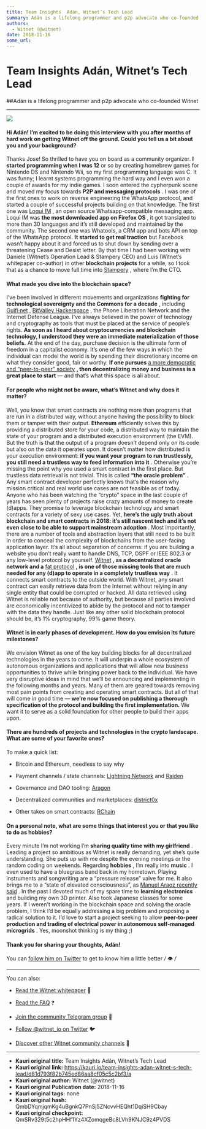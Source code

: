 ```yaml
---
title: Team Insights  Adán, Witnet’s Tech Lead
summary: Adán is a lifelong programmer and p2p advocate who co-founded Witnet Hi Adán! I’m excited to be doing this interview with you after months of hard work on getting Witnet off the ground. Could you tell us a bit about you and your background? Thanks Jose! So thrilled to have you on board as a community organizer. I started programming when I was 12 or so by creating homebrew games for Nintendo DS and Nintendo Wii, so my first programming language was C. It was funny; I learnt systems programming t
authors:
  - Witnet (@witnet)
date: 2018-11-16
some_url: 
---
```


# Team Insights  Adán, Witnet’s Tech Lead


##Adán is a lifelong programmer and p2p advocate who co-founded Witnet


----


![](https://cdn-images-1.medium.com/max/2000/1*-X9tjxuZgO6Af0sKI2M2-w.png)


#### Hi Adán! I’m excited to be doing this interview with you after months of hard work on getting Witnet off the ground. Could you tell us a bit about you and your background?
Thanks Jose! So thrilled to have you on board as a community organizer.
 **I started programming when I was 12** or so by creating homebrew games for Nintendo DS and Nintendo Wii, so my first programming language was C. It was funny; I learnt systems programming the hard way and I even won a couple of awards for my indie games.
I soon entered the cypherpunk scene and moved my focus towards **P2P and messaging protocols** . I was one of the first ones to work on reverse engineering the WhatsApp protocol, and started a couple of successful projects building on that knowledge.
The first one was [Loqui IM](https://github.com/loqui/im) , an open source Whatsapp-compatible messaging app. Loqui IM was **the most downloaded app on Firefox OS** , it got translated to more than 30 languages and it’s still developed and maintained by the community.
The second one was Whatools, a CRM app and bots API on top of the WhatsApp protocol. **It started to get real traction** but Facebook wasn’t happy about it and forced us to shut down by sending over a threatening Cease and Desist letter.
By that time I had been working with Daniele (Witnet’s Operation Lead & Stampery CEO) and Luis (Witnet’s whitepaper co-author) in other **blockchain projects** for a while, so I took that as a chance to move full time into [Stampery](https://stampery.com/) , where I’m the CTO.

#### What made you dive into the blockchain space?
I’ve been involved in different movements and organizations **fighting for technological sovereignty and the Commons for a decade** , including [Guifi·net](https://en.wikipedia.org/wiki/Guifi.net) , [BitValley Hackerspace](https://wiki.hackerspaces.org/BitValley) , the Phone Liberation Network and the Internet Defense League.
I’ve always believed in the power of technology and cryptography as tools that must be placed at the service of people’s rights. **As soon as I heard about cryptocurrencies and blockchain technology, I understood they were an immediate materialization of those beliefs.** 
At the end of the day, purchase decision is the ultimate form of freedom in a capitalist economy. It’s one of the few ways in which the individual can model the world is by spending their discretionary income on what they consider good, fair or worthy. **If one pursues**  [a more democratic and “peer-to-peer” society](https://medium.com/the-blockchain-times/a-blockchain-society-6dd4f2e50910)  **, then decentralizing money and business is a great place to start** — and that’s what this space is all about.

#### For people who might not be aware, what’s Witnet and why does it matter?
Well, you know that smart contracts are nothing more than programs that are run in a distributed way, without anyone having the possibility to block them or tamper with their output. **Ethereum** efficiently solves this by providing a distributed store for your code, a distributed way to maintain the state of your program and a distributed execution environment (the EVM). But the truth is that the output of a program doesn’t depend only on its code but also on the data it operates upon. It doesn’t matter how distributed is your execution environment: **if you want your program to run trustlessly, you still need a trustless way to feed information into it** . Otherwise you’re missing the point why you used a smart contract in the first place.
But trustless data retrieval is not trivial. This is called **“the oracle problem”** . Any smart contract developer perfectly knows that’s the reason why mission critical and real world use cases are not feasible as of today.
Anyone who has been watching the “crypto” space in the last couple of years has seen plenty of projects raise crazy amounts of money to create (d)apps. They promise to leverage blockchain technology and smart contracts for a variety of sexy use cases. Yet, **here’s the ugly truth about blockchain and smart contracts in 2018: it’s still nascent tech and it’s not even close to be able to support mainstream adoption** .
Most importantly, there are a number of tools and abstraction layers that still need to be built in order to conceal the complexity of blockchains from the user-facing application layer. It’s all about separation of concerns: if you are building a website you don’t really want to handle DNS, TCP, OSPF or IEEE 802.3 or any low-level protocol by yourself.
 [Witnet](https://witnet.io/)  **, as a decentralized oracle network and a**  [fat protocol](http://www.usv.com/blog/fat-protocols)  **, is one of those missing tools that are much needed for any (d)app to operate in a completely trustless way** . It connects smart contracts to the outside world. With Witnet, any smart contract can easily retrieve data from the Internet without relying in any single entity that could be corrupted or hacked. All data retrieved using Witnet is reliable not because of authority, but because all parties involved are economically incentivized to abide by the protocol and not to tamper with the data they handle. Just like any other solid blockchain protocol should be, it’s 1% cryptography, 99% game theory.

#### Witnet is in early phases of development. How do you envision its future milestones?
We envision Witnet as one of the key building blocks for all decentralized technologies in the years to come. It will underpin a whole ecosystem of autonomous organizations and applications that will allow new business opportunities to thrive while bringing power back to the individual.
We have very disruptive ideas in mind that we’ll be announcing and implementing in the following months and years. Many of them are geared towards removing most pain points from creating and operating smart contracts. But all of that will come in good time — **we’re now focused on publishing a thorough specification of the protocol and building the first implementation.** We want it to serve as a solid foundation for other people to build their apps upon.

#### There are hundreds of projects and technologies in the crypto landscape. What are some of your favorite ones?
To make a quick list:



 * Bitcoin and Ethereum, needless to say why

 * Payment channels / state channels: [Lightning Network](https://en.wikipedia.org/wiki/Lightning_Network) and [Raiden](https://raiden.network/) 

 * Governance and DAO tooling: [Aragon](https://aragon.one/) 

 * Decentralized communities and marketplaces: [district0x](https://district0x.io/) 

 * Other takes on smart contracts: [RChain](https://www.rchain.coop/) 

#### On a personal note, what are some things that interest you or that you like to do as hobbies?
Every minute I’m not working I’m **sharing quality time with my girlfriend** . Leading a project so ambitious as Witnet is really demanding, yet she’s quite understanding. She puts up with me despite the evening meetings or the random coding on weekends.
Regarding **hobbies** , I’m really into **music** . I even used to have a bluegrass band back in my hometown. Playing instruments and songwriting are a “pressure release” valve for me. It also brings me to a “state of elevated consciousness”, as [Manuel Araoz recently said](https://twitter.com/maraoz/status/974044986680528897) .
In the past I devoted much of my spare time to **learning electronics** and building my own 3D printer. Also took Japanese classes for some years.
If I weren’t working in the blockchain space and solving the oracle problem, I think I’d be equally addressing a big problem and proposing a radical solution to it. I’d love to start a project seeking to allow **peer-to-peer production and trading of electrical power in autonomous self-managed microgrids** . Yes, moonshot thinking is my thing ;)

#### Thank you for sharing your thoughts, Adán!
You can [follow him on Twitter](http://twitter.com/aesedepece) to get to know him a little better _/_ 👁 _/_ 

----

You can also:



 *  [Read the Witnet whitepaper](https://witnet.io/static/witnet-whitepaper.pdf) 📃

 *  [Read the FAQ](https://witnet.io/#/faq) ❓

 *  [Join the community Telegram group](https://t.me/witnetio) 💬

 *  [Follow @witnet_io on Twitter](https://twitter.com/witnet_io) 🐦

 *  [Discover other Witnet community channels](https://witnet.io/#/contact) 👥



---

- **Kauri original title:** Team Insights  Adán, Witnet’s Tech Lead
- **Kauri original link:** https://kauri.io/team-insights-adan-witnet-s-tech-lead/d81d793f82b745ed86aa8cf05c5c2bf3/a
- **Kauri original author:** Witnet (@witnet)
- **Kauri original Publication date:** 2018-11-16
- **Kauri original tags:** none
- **Kauri original hash:** QmbDYqmjqmKg4uBgnkQ7PnSj5ZNcvvHEQht1DqiSH9Cbay
- **Kauri original checkpoint:** QmSRv329t5c2hpHHf1Yz4XZomqgeBc8LVh9KNJC9z4PVDS




